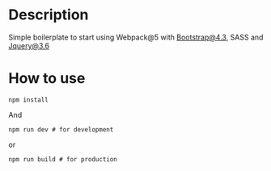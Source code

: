 # Description

Simple boilerplate to start using Webpack@5 with Bootstrap@4.3, SASS and Jquery@3.6

# How to use

```
npm install
```

And 

```
npm run dev # for development
```

or 

```
npm run build # for production
```